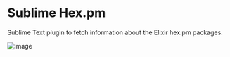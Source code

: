 # Sublime Hex.pm

Sublime Text plugin to fetch information about the Elixir hex.pm packages.

![image](https://user-images.githubusercontent.com/232190/177452911-89cb6122-9594-4951-a6fb-1e3fffa1118c.png)
